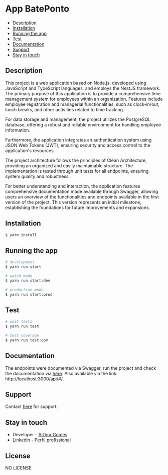 # App BatePonto

- [Description](#description)
- [Installation](#installation)
- [Running the app](#running-the-app)
- [Test](#test)
- [Documentation](#documentation)
- [Support](#support)
- [Stay in touch](#stay-in-touch)

## Description

This project is a web application based on Node.js, developed using JavaScript and TypeScript languages, and employs the NestJS framework. The primary purpose of this application is to provide a comprehensive time management system for employees within an organization. Features include employee registration and managerial functionalities, such as clock-in/out, lunch breaks, and other activities related to time tracking.

For data storage and management, the project utilizes the PostgreSQL database, offering a robust and reliable environment for handling employee information.

Furthermore, the application integrates an authentication system using JSON Web Tokens (JWT), ensuring security and access control to the application's resources.

The project architecture follows the principles of Clean Architecture, providing an organized and easily maintainable structure. The implementation is tested through unit tests for all endpoints, ensuring system quality and robustness.

For better understanding and interaction, the application features comprehensive documentation made available through Swagger, allowing users an overview of the functionalities and endpoints available in the first version of the project. This version represents an initial milestone, establishing the foundations for future improvements and expansions.

## Installation

```bash
$ yarn install
```

## Running the app

```bash
# development
$ yarn run start

# watch mode
$ yarn run start:dev

# production mode
$ yarn run start:prod
```

## Test

```bash
# unit tests
$ yarn run test

# test coverage
$ yarn run test:cov
```

## Documentation

The endpoints were documented via Swagger, run the project and check the documentation via [here](http://localhost:3000/api/#/). Also available via the link: http://localhost:3000/api/#/.

## Support

Contact [here](https://github.com/arthur-cgomes) for support.

## Stay in touch

- Developer - [Arthur Gomes](https://github.com/arthur-cgomes)
- Linkedin - [Perfil profissional](https://www.linkedin.com/in/arthur-gomes-701549193/)

## License

NO LICENSE
